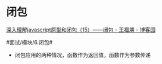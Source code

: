 # 闭包
[深入理解javascript原型和闭包（15）——闭包 - 王福朋 - 博客园](https://www.cnblogs.com/wangfupeng1988/p/3994065.html)

#面试/模块/6.闭包#

 * 闭包应用的两种情况，函数作为返回值，函数作为参数传递
